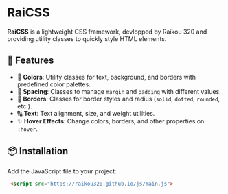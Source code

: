# RaiCSS

**RaiCSS** is a lightweight CSS framework, devlopped by Raikou 320 and providing utility classes to quickly style HTML elements.

## 🚀 Features

- 🎨 **Colors**: Utility classes for text, background, and borders with predefined color palettes.
- 📏 **Spacing**: Classes to manage `margin` and `padding` with different values.
- 🔲 **Borders**: Classes for border styles and radius (`solid`, `dotted`, `rounded`, etc.).
- 🔠 **Text**: Text alignment, size, and weight utilities.
- ✨ **Hover Effects**: Change colors, borders, and other properties on `:hover`.

## 📦 Installation

Add the JavaScript file to your project:

```html
 <script src="https://raikou320.github.io/js/main.js">
```
